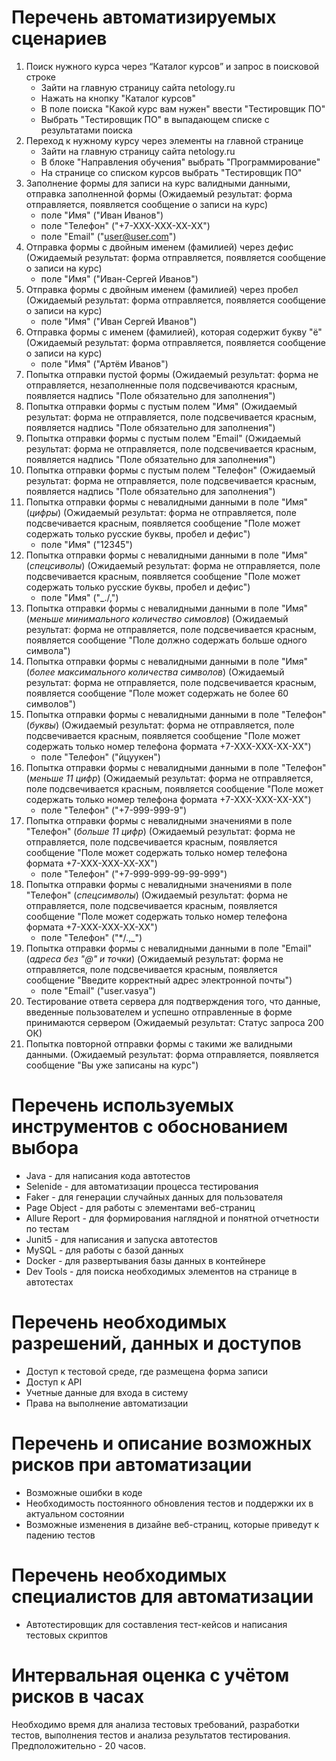 # Перечень автоматизируемых сценариев
1. Поиск нужного курса через “Каталог курсов” и запрос в поисковой строке
   - Зайти на главную страницу сайта netology.ru
   - Нажать на кнопку "Каталог курсов"
   - В поле поиска "Какой курс вам нужен" ввести "Тестировщик ПО"
   - Выбрать "Тестировщик ПО" в выпадающем списке с результатами поиска
2. Переход к нужному курсу через элементы на главной странице
   - Зайти на главную страницу сайта netology.ru
   - В блоке "Направления обучения" выбрать "Программирование"
   - На странице со списком курсов выбрать "Тестировщик ПО"
3. Заполнение формы для записи на курс валидными данными, отправка заполненной формы (Ожидаемый результат: форма отправляется, появляется сообщение о записи на курс)
   - поле "Имя" ("Иван Иванов")
   - поле "Телефон" ("+7-ХХХ-ХХХ-ХХ-ХХ")
   - поле "Email" ("user@user.com")
4. Отправка формы с двойным именем (фамилией) через дефис (Ожидаемый результат: форма отправляется, появляется сообщение о записи на курс)
   - поле "Имя" ("Иван-Сергей Иванов")
5. Отправка формы с двойным именем (фамилией) через пробел (Ожидаемый результат: форма отправляется, появляется сообщение о записи на курс)
   - поле "Имя" ("Иван Сергей Иванов")
6. Отправка формы с именем (фамилией), которая содержит букву "ё" (Ожидаемый результат: форма отправляется, появляется сообщение о записи на курс)
   - поле "Имя" ("Артём Иванов")
7. Попытка отправки пустой формы (Ожидаемый результат: форма не отправляется, незаполненные поля подсвечиваются красным, появляется надпись "Поле обязательно для заполнения")
8. Попытка отправки формы с пустым полем "Имя" (Ожидаемый результат: форма не отправляется, поле подсвечивается красным, появляется надпись "Поле обязательно для заполнения")
9. Попытка отправки формы с пустым полем "Email" (Ожидаемый результат: форма не отправляется, поле подсвечивается красным, появляется надпись "Поле обязательно для заполнения")
10. Попытка отправки формы с пустым полем "Телефон" (Ожидаемый результат: форма не отправляется, поле подсвечивается красным, появляется надпись "Поле обязательно для заполнения")
11. Попытка отправки формы с невалидными данными в поле "Имя" (*цифры*) (Ожидаемый результат: форма не отправляется, поле подсвечивается красным, появляется сообщение "Поле может содержать только русские буквы, пробел и дефис")
    - поле "Имя" ("12345")
12. Попытка отправки формы с невалидными данными в поле "Имя" (*спецсиволы*)  (Ожидаемый результат: форма не отправляется, поле подсвечивается красным, появляется сообщение "Поле может содержать только русские буквы, пробел и дефис")
    - поле "Имя" ("_./,")
13. Попытка отправки формы с невалидными данными в поле "Имя" (*меньше минимального количество симовлов*) (Ожидаемый результат: форма не отправляется, поле подсвечивается красным, появляется сообщение "Поле должно содержать больше одного символа")
14. Попытка отправки формы с невалидными данными в поле "Имя" (*более максимального количества символов*) (Ожидаемый результат: форма не отправляется, поле подсвечивается красным, появляется сообщение "Поле может содержать не более 60 символов")
15. Попытка отправки формы с невалидными данными в поле "Телефон" (*буквы*) (Ожидаемый результат: форма не отправляется, поле подсвечивается красным, появляется сообщение "Поле может содержать только номер телефона формата +7-ХХХ-ХХХ-ХХ-ХХ")
    - поле "Телефон" ("йцуукен")
16. Попытка отправки формы с невалидными данными в поле "Телефон" (*меньше 11 цифр*) (Ожидаемый результат: форма не отправляется, поле подсвечивается красным, появляется сообщение "Поле может содержать только номер телефона формата +7-ХХХ-ХХХ-ХХ-ХХ")
    - поле "Телефон" ("+7-999-999-9")
17. Попытка отправки формы с невалидными значениями в поле "Телефон" (*больше 11 цифр*) (Ожидаемый результат: форма не отправляется, поле подсвечивается красным, появляется сообщение "Поле может содержать только номер телефона формата +7-ХХХ-ХХХ-ХХ-ХХ")
    - поле "Телефон" ("+7-999-999-99-99-999")
18. Попытка отправки формы с невалидными значениями в поле "Телефон" (*спецсимволы*) (Ожидаемый результат: форма не отправляется, поле подсвечивается красным, появляется сообщение "Поле может содержать только номер телефона формата +7-ХХХ-ХХХ-ХХ-ХХ")
    - поле "Телефон" ("*/.,_")
19. Попытка отправки формы с невалидными данными в поле "Email" (*адреса без "@" и точки*) (Ожидаемый результат: форма не отправляется, поле подсвечивается красным, появляется сообщение "Введите корректный адрес электронной почты")
    - поле "Email" ("user.vasya")
20. Тестирование ответа сервера для подтверждения того, что данные, введенные пользователем и успешно отправленные в форме принимаются сервером (Ожидаемый результат: Статус запроса 200 ОК)
21. Попытка повторной отправки формы с такими же валидными данными. (Ожидаемый результат: форма отправляется, появляется сообщение "Вы уже записаны на курс")
# Перечень используемых инструментов с обоснованием выбора
- Java - для написания кода автотестов
- Selenide - для автоматизации процесса тестирования
- Faker - для генерации случайных данных для пользователя
- Page Object - для работы с элементами веб-страниц
- Allure Report - для формирования наглядной и понятной отчетности по тестам
- Junit5 - для написания и запуска автотестов
- MySQL - для работы с базой данных
- Docker - для развертывания базы данных в контейнере
- Dev Tools - для поиска необходимых элементов на странице в автотестах
# Перечень необходимых разрешений, данных и доступов
- Доступ к тестовой среде, где размещена форма записи
- Доступ к API
- Учетные данные для входа в систему
- Права на выполнение автоматизации
# Перечень и описание возможных рисков при автоматизации
- Возможные ошибки в коде
- Необходимость постоянного обновления тестов и поддержки их в актуальном состоянии
- Возможные изменения в дизайне веб-страниц, которые приведут к падению тестов
# Перечень необходимых специалистов для автоматизации
- Автотестировщик для составления тест-кейсов и написания тестовых скриптов
# Интервальная оценка с учётом рисков в часах
  Необходимо время для анализа тестовых требований, разработки тестов, выполнения тестов и анализа результатов тестирования. Предположительно - 20 часов.
